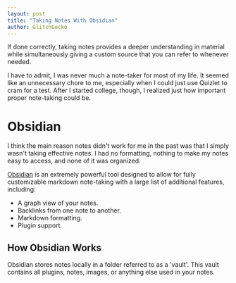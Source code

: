 ```yaml
---
layout: post
title: "Taking Notes With Obsidian"
author: GlitchGecko
---
```


If done correctly, taking notes provides a deeper understanding in material while simultaneously giving a custom source that you can refer to whenever needed.

I have to admit, I was never much a note-taker for most of my life. It seemed like an unnecessary chore to me, especially when I could just use Quizlet to cram for a test. After I started college, though, I realized just how important proper note-taking could be.

# Obsidian

I think the main reason notes didn't work for me in the past was that I simply wasn't taking effective notes. I had no formatting, nothing to make my notes easy to access, and none of it was organized.

[Obsidian](https://obsidian.md) is an extremely powerful tool designed to allow for fully customizable markdown note-taking with a large list of additional features, including:
- A graph view of your notes.
- Backlinks from one note to another.
- Markdown formatting.
- Plugin support.

## How Obsidian Works

Obsidian stores notes locally in a folder referred to as a 'vault'. This vault contains all plugins, notes, images, or anything else used in your notes.

